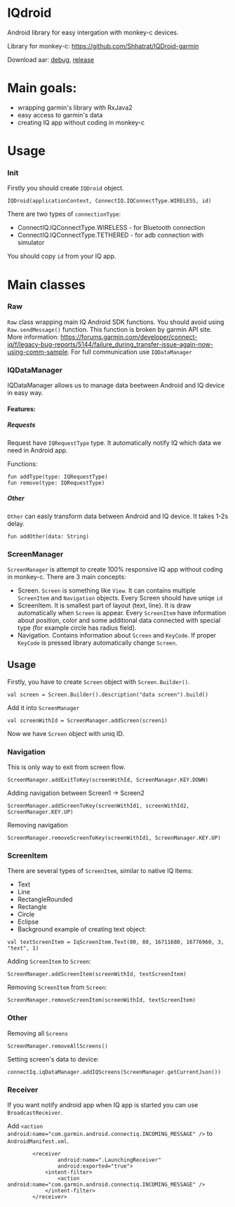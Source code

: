# IQdroid

Android library for easy intergation with monkey-c devices.

Library for monkey-c: https://github.com/Shhatrat/IQDroid-garmin

Download aar: [debug](https://github.com/Shhatrat/IQDroid/raw/master/bin/iqdroid-debug.aar), [release](https://github.com/Shhatrat/IQDroid/raw/master/bin/iqdroid-release.aar)
# Main goals:
- wrapping garmin's library with RxJava2
- easy access to garmin's data
- creating IQ app without coding in monkey-c

# Usage
### Init
Firstly you should create `IQDroid` object. 
```
IQDroid(applicationContext, ConnectIQ.IQConnectType.WIRELESS, id)
```
There are two types of `connectionType`:
 - ConnectIQ.IQConnectType.WIRELESS - for Bluetooth connection
 - ConnectIQ.IQConnectType.TETHERED - for adb connection with simulator

You should copy `id` from your IQ app.

# Main classes
### Raw
`Raw` class wrapping main IQ Android SDK functions. You should avoid using `Raw.sendMessage()` function. This function is broken by garmin API site. More information: https://forums.garmin.com/developer/connect-iq/f/legacy-bug-reports/5144/failure_during_transfer-issue-again-now-using-comm-sample. For full communication use `IQDataManager`

### IQDataManager
IQDataManager allows us to manage data beetween Android and IQ device in easy way.
#### Features:
##### Requests
Request have `IQRequestType` type. It automatically notify IQ which data we need in Android app. 

Functions:
```
fun addType(type: IQRequestType)
fun remove(type: IQRequestType)
```
##### Other
`Other` can easly transform data between Android and IQ device. It takes 1-2s delay.
```
fun addOther(data: String)
```

### ScreenManager
`ScreenManager` is attempt to create 100% responsive IQ app without coding in monkey-c. There are 3 main concepts:
 - Screen. `Screen` is something like `View`. It can contains multiple `ScreenItem` and `Navigation` objects. Every Screen should have uniqe `id`
 - ScreenItem. It is smallest part of layout (text, line). It is draw automatically when `Screen` is appear. Every `ScreenItem` have information about position, color and some additional data connected with special type (for example circle has radius field). 
 - Navigation. Contains information about `Screen` and `KeyCode`. If proper `KeyCode` is pressed library automatically change `Screen`.
 
 ## Usage
 Firstly, you have to create `Screen` object with `Screen.Builder()`. 
```
val screen = Screen.Builder().description("data screen").build()
```
Add it into `ScreenManager`
```
val screenWithId = ScreenManager.addScreen(screen1)
``` 
Now we have `Screen` object with uniq ID.

### Navigation
This is only way to exit from screen flow.
```
ScreenManager.addExitToKey(screenWithId, ScreenManager.KEY.DOWN)
```
Adding navigation between Screen1 -> Screen2
```
ScreenManager.addScreenToKey(screenWithId1, screenWithId2, ScreenManager.KEY.UP)
```
Removing navigation 
```
ScreenManager.removeScreenToKey(screenWithId1, ScreenManager.KEY.UP)
```
### ScreenItem
There are several types of `ScreenItem`, similar to native IQ Items:
- Text
- Line
- RectangleRounded
- Rectangle
- Circle
- Eclipse
- Background
example of creating text object:
```
val textScreenItem = IqScreenItem.Text(80, 80, 16711680, 16776960, 3, "text", 1)
```
Adding `ScreenItem` to `Screen`:
```
ScreenManager.addScreenItem(screenWithId, textScreenItem)
```
Removing `ScreenItem` from `Screen`:
```
ScreenManager.removeScreenItem(screenWithId, textScreenItem)
```
### Other
Removing all `Screens`
```
ScreenManager.removeAllScreens()
```
Setting screen's data to device:
```
connectIq.iqDataManager.addIQScreens(ScreenManager.getCurrentJson())
```
### Receiver
If you want notify android app when IQ app is started you can use `BroadcastReceiver`.

Add `<action android:name="com.garmin.android.connectiq.INCOMING_MESSAGE" />` to `AndroidManifest.xml`.
```
        <receiver
                android:name=".LaunchingReceiver"
                android:exported="true">
            <intent-filter>
                <action android:name="com.garmin.android.connectiq.INCOMING_MESSAGE" />
            </intent-filter>
        </receiver>
```
